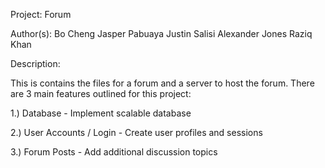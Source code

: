 Project: Forum

Author(s): Bo Cheng
           Jasper Pabuaya
           Justin Salisi
           Alexander Jones
           Raziq Khan

Description:

This is contains the files for a forum and a server to host the forum.
There are 3 main features outlined for this project:

  1.) Database
      - Implement scalable database

  2.) User Accounts / Login
      - Create user profiles and sessions

  3.) Forum Posts
      - Add additional discussion topics
